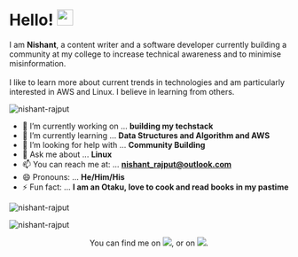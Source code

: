 

<h1>Hello! <img src="https://github.com/sciencepal/sciencepal/blob/master/assets/Hi.gif" width="29px"> </h1>
<p>
  I am <b>Nishant</b>, a content writer and a software developer currently building a community at my college to  increase technical awareness and to minimise misinformation. <br><br>I like to learn more about current trends in technologies and am particularly interested in AWS and Linux. I believe in learning from others.
  
  
</p>
<p align="left"> <img src="https://komarev.com/ghpvc/?username=nishant-rajput" alt="nishant-rajput" /> </p>

- 🔭 I’m currently working on ... **building my techstack**
- 🌱 I’m currently learning ...  **Data Structures and Algorithm  and AWS**
- 🤔 I’m looking for help with ... **Community Building**
- 💬 Ask me about ... **Linux**
- 📫 You can reach me at: ... **nishant_rajput@outlook.com**
- 😄 Pronouns: ... **He/Him/His**
- ⚡ Fun fact: ... **I am an Otaku, love to cook and read books in my pastime**








<p align="#center"><img  src="https://github-readme-stats.vercel.app/api/top-langs/?username=nishant-rajput&layout=compact&hide=html" alt="nishant-rajput" /></p>

<p align="#center"> <img src="https://github-readme-stats.vercel.app/api?username=nishant-rajput&show_icons=true" alt="nishant-rajput" /> </p>



<p align="center">You can find me on <a href="https://twitter.com/rt_nishant"><img src="http://i.imgur.com/wWzX9uB.png"></img></a>, or on <a href="https://www.linkedin.com/in/nishant-rajput/"><img src="https://raw.githubusercontent.com/MartinHeinz/MartinHeinz/master/linkedin-3-16.png"></img></a>.</p>
